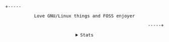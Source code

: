 <p align="start"><samp>+-----</samp></p>
<p align="center">
    <samp>Love GNU/Linux things and FOSS enjoyer</samp>
</p>
<p align="end"><samp>-----+</samp></p>
<details align="center">
    <summary><samp>Stats</samp></summary>
    <br>
    <a href="//github.com/lemniskett/gh-stats"><img src="https://github-readme-stats.vercel.app/api?username=lemniskett"></a>
</details>
